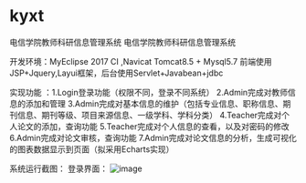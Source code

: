 # kyxt
电信学院教师科研信息管理系统
电信学院教师科研信息管理系统


开发环境：MyEclipse 2017 CI ,Navicat 
         Tomcat8.5 + Mysql5.7
         前端使用JSP+Jquery,Layui框架，后台使用Servlet+Javabean+jdbc


实现功能 ：1.Login登录功能（权限不同，登录不同系统）
          2.Admin完成对教师信息的添加和管理
          3.Admin完成对基本信息的维护（包括专业信息、职称信息、期刊信息、期刊等级、项目来源信息、一级学科、学科分类）
          4.Teacher完成对个人论文的添加，查询功能
          5.Teacher完成对个人信息的查看，以及对密码的修改
          6.Admin完成对论文审核，查询功能
          7.Admin完成对论文信息的分析，生成可视化的图表数据显示到页面（拟采用Echarts实现）
		  
系统运行截图：
登录界面：
![image](https://github.com/QiqiM/kyxt/blob/master/RunPicture/TeacherQuery.PNG)


